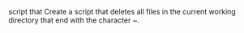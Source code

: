  script that Create a script that deletes all files in the current working directory that end with the character ~.

